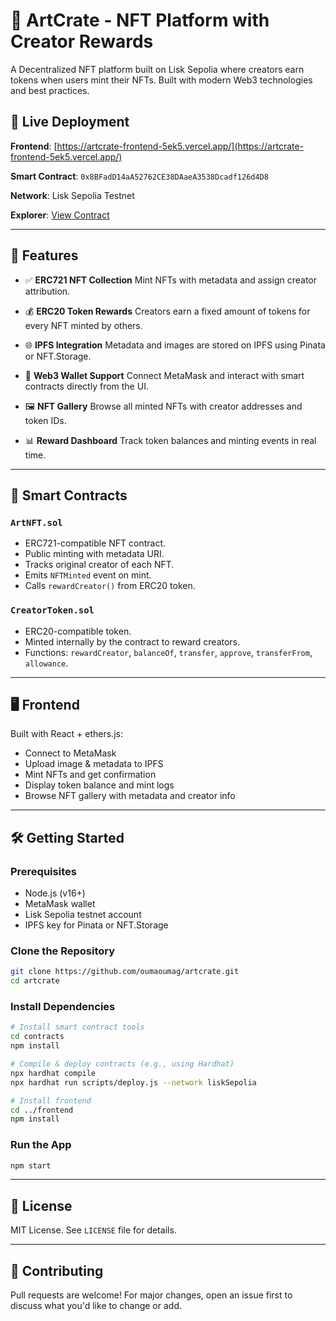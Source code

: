 # 🎨 ArtCrate - NFT Platform with Creator Rewards

A Decentralized NFT platform built on Lisk Sepolia where creators earn tokens when users mint their NFTs. Built with modern Web3 technologies and best practices.

## 🚀 Live Deployment

**Frontend**: [https://artcrate-frontend-5ek5.vercel.app/](https://artcrate-frontend-5ek5.vercel.app/)

**Smart Contract**: `0x8BFadD14aA52762CE38DAaeA3538Dcadf126d4D8`

**Network**: Lisk Sepolia Testnet

**Explorer**: [View Contract](https://sepolia-blockscout.lisk.com/address/0x8BFadD14aA52762CE38DAaeA3538Dcadf126d4D8)

---

## 🚀 Features

- ✅ **ERC721 NFT Collection**
  Mint NFTs with metadata and assign creator attribution.

- 💰 **ERC20 Token Rewards**
  Creators earn a fixed amount of tokens for every NFT minted by others.

- 🌐 **IPFS Integration**
  Metadata and images are stored on IPFS using Pinata or NFT.Storage.

- 👛 **Web3 Wallet Support**
  Connect MetaMask and interact with smart contracts directly from the UI.

- 🖼️ **NFT Gallery**
  Browse all minted NFTs with creator addresses and token IDs.

- 📊 **Reward Dashboard**
  Track token balances and minting events in real time.

---

## 🧱 Smart Contracts

### `ArtNFT.sol`
- ERC721-compatible NFT contract.
- Public minting with metadata URI.
- Tracks original creator of each NFT.
- Emits `NFTMinted` event on mint.
- Calls `rewardCreator()` from ERC20 token.

### `CreatorToken.sol`
- ERC20-compatible token.
- Minted internally by the contract to reward creators.
- Functions: `rewardCreator`, `balanceOf`, `transfer`, `approve`, `transferFrom`, `allowance`.

---

## 🖥 Frontend

Built with React + ethers.js:

- Connect to MetaMask
- Upload image & metadata to IPFS
- Mint NFTs and get confirmation
- Display token balance and mint logs
- Browse NFT gallery with metadata and creator info

---

## 🛠️ Getting Started

### Prerequisites

- Node.js (v16+)
- MetaMask wallet
- Lisk Sepolia testnet account
- IPFS key for Pinata or NFT.Storage

### Clone the Repository

```bash
git clone https://github.com/oumaoumag/artcrate.git
cd artcrate
````

### Install Dependencies

```bash
# Install smart contract tools
cd contracts
npm install

# Compile & deploy contracts (e.g., using Hardhat)
npx hardhat compile
npx hardhat run scripts/deploy.js --network liskSepolia

# Install frontend
cd ../frontend
npm install
```

### Run the App

```bash
npm start
```

---

## 📄 License

MIT License. See `LICENSE` file for details.

---

## 🤝 Contributing

Pull requests are welcome! For major changes, open an issue first to discuss what you'd like to change or add.
